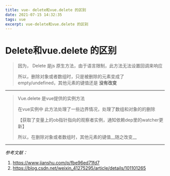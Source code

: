 ```yaml
---
title: vue- delete和vue.delete 的区别
date: 2021-07-15 14:32:35
tags: vue
excerpt: vue-delete和vue.delete 的区别
---
```


# Delete和vue.delete 的区别



> 因为， Delete 是js 原生方法，由于语言限制，此方法无法设置回调来响应
>
> 所以，删除对象或者数组时，只是被删除的元素变成了 empty/undefined，其他元素的键值还是 __没有改变__



---



> Vue.delete 是vue提供的实例方法
>
> 在vue实例中 此方法处理了一些边界情况，处理了数组和对象的的删除
>
> 【获取了变量上的ob指针指向的观察者实例，通知依赖dep里的watcher更新】
>
> 所以，在删除对象或者数组时，其他元素的键值__随之改变__



***



*参考文献：*

1. https://www.jianshu.com/p/fbe96ed71fd7
2. https://blog.csdn.net/weixin_41275295/article/details/101101265

